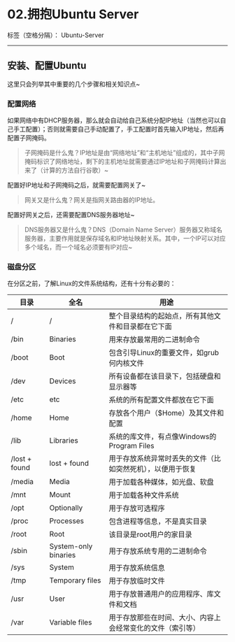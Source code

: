 # 02.拥抱Ubuntu Server

标签（空格分隔）： Ubuntu-Server

---

## 安装、配置Ubuntu

这里只会列举其中重要的几个步骤和相关知识点~

### 配置网络

如果网络中有DHCP服务器，那么就会自动给自己系统分配IP地址（当然也可以自己手工配置）；否则就需要自己手动配置了，手工配置时首先输入IP地址，然后再配置子网掩码。

 > 子网掩码是什么鬼？IP地址是由“网络地址”和“主机地址”组成的，其中子网掩码标识了网络地址，剩下的主机地址就需要通过IP地址和子网掩码计算出来了（计算的方法自行谷歌）~

配置好IP地址和子网掩码之后，就需要配置网关了~

 > 网关又是什么鬼？网关是指网关路由器的IP地址。

配置好网关之后，还需要配置DNS服务器地址~

 > DNS服务器又是什么鬼？DNS（Domain Name Server）服务器又称域名服务器，主要作用就是保存域名和IP地址映射关系。其中，一个IP可以对应多个域名，而一个域名必须要有IP对应~

### 磁盘分区

在分区之前，了解Linux的文件系统结构，还有十分有必要的：

| 目录           | 全名                  | 用途                                              |
| ------------- | -------------------- | ------------------------------------------------  |
| /             | /                    | 整个目录结构的起始点，所有其他文件和目录都在它下面        |
| /bin          | Binaries             | 用来存放最常用的二进制命令                            |
| /boot         | Boot                 | 包含引导Linux的重要文件，如grub何内核文件              |
| /dev          | Devices              | 所有设备都在该目录下，包括硬盘和显示器等                 |
| /etc          | etc                  | 系统的所有配置文件都放在它下面                        |
| /home         | Home                 | 存放各个用户（$Home）及其文件和配置                    |
| /lib          | Libraries            | 系统的库文件，有点像Windows的Program Files           |
| /lost + found | lost + found         | 用于存放系统异常时丢失的文件（比如突然死机），以便用于恢复 |
| /media        | Media                | 用于加载各种媒体，如光盘、软盘                        |
| /mnt          | Mount                | 用于加载各种文件系统                                 |
| /opt          | Optionally           | 用于存放可选程序                                    |
| /proc         | Processes            | 包含进程等信息，不是真实目录                          |
| /root         | Root                 | 该目录是root用户的家目录                             | 
| /sbin         | System-only binaries | 用于存放系统专用的二进制命令                          |
| /sys          | System               | 用于存放系统信息                                    |
| /tmp          | Temporary files      | 用于存放临时文件                                    |
| /usr          | User                 | 用于存放普通用户的应用程序、库文件和文档                |
| /var          | Variable files       | 用于存放那些在时间、大小、内容上会经常变化的文件（索引等） |


